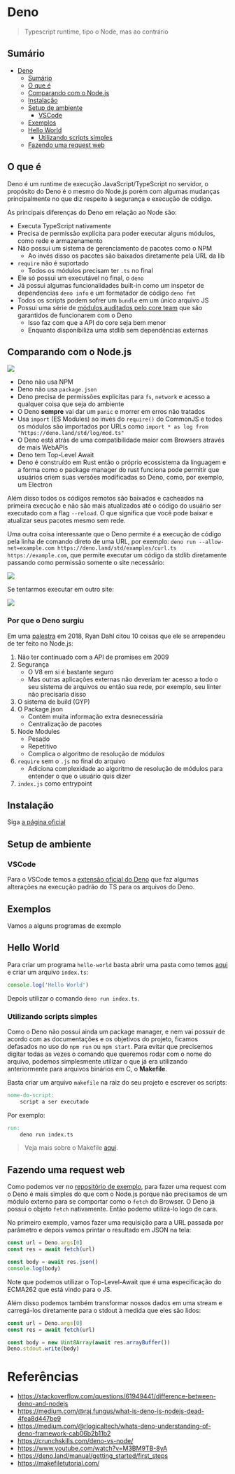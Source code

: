 # Deno

> Typescript runtime, tipo o Node, mas ao contrário

## Sumário

<!-- @import "[TOC]" {cmd="toc" depthFrom=1 depthTo=6 orderedList=false} -->

<!-- code_chunk_output -->

- [Deno](#deno)
  - [Sumário](#sumário)
  - [O que é](#o-que-é)
  - [Comparando com o Node.js](#comparando-com-o-nodejs)
  - [Instalação](#instalação)
  - [Setup de ambiente](#setup-de-ambiente)
    - [VSCode](#vscode)
  - [Exemplos](#exemplos)
  - [Hello World](#hello-world)
    - [Utilizando scripts simples](#utilizando-scripts-simples)
  - [Fazendo uma request web](#fazendo-uma-request-web)

<!-- /code_chunk_output -->

## O que é

Deno é um runtime de execução JavaScript/TypeScript no servidor, o propósito do Deno é o mesmo do Node.js porém com algumas mudanças principalmente no que diz respeito à segurança e execução de código.

As principais diferenças do Deno em relação ao Node são:

- Executa TypeScript nativamente
- Precisa de permissão explícita para poder executar alguns módulos, como rede e armazenamento
- Não possui um sistema de gerenciamento de pacotes como o NPM
  - Ao invés disso os pacotes são baixados diretamente pela URL da lib
- `require` não é suportado
  - Todos os módulos precisam ter `.ts` no final
- Ele só possui um executável no final, o `deno`
- Já possui algumas funcionalidades built-in como um inspetor de dependencias `deno info` e um formatador de código `deno fmt`
- Todos os scripts podem sofrer um `bundle` em um único arquivo JS
- Possui uma série de [módulos auditados pelo core team](https://github.com/denoland/deno/tree/master/std) que são garantidos de funcionarem com o Deno
  - Isso faz com que a API do core seja bem menor
  - Enquanto disponibiliza uma stdlib sem dependências externas

## Comparando com o Node.js

![](2020-05-28-15-32-33.png)

- Deno não usa NPM
- Deno não usa `package.json`
- Deno precisa de permissões explicitas para `fs`, `network` e acesso a qualquer coisa que seja do ambiente
- O Deno __sempre__ vai dar um `panic` e morrer em erros não tratados
- Usa `import` (ES Modules) ao invés do `require()` do CommonJS e todos os módulos são importados por URLs como `import * as log from "https://deno.land/std/log/mod.ts"`
- O Deno está atrás de uma compatibilidade maior com Browsers através de mais WebAPIs
- Deno tem Top-Level Await
- Deno é construído em Rust então o próprio ecossistema da linguagem e a forma como o package manager do rust funciona pode permitir que usuários criem suas versões modificadas so Deno, como, por exemplo, um Electron

Além disso todos os códigos remotos são baixados e cacheados na primeira execução e não são mais atualizados até o código do usuário ser executado com a flag `--reload`. O que significa que você pode baixar e atualizar seus pacotes mesmo sem rede.

Uma outra coisa interessante que o Deno permite é a execução de código pela linha de comando direto de uma URL, por exemplo: `deno run --allow-net=example.com https://deno.land/std/examples/curl.ts https://example.com`, que permite executar um código da stdlib diretamente passando como permissão somente o site necessário:

![](2020-05-28-15-46-16.png)

Se tentarmos executar em outro site:

![](2020-05-28-15-46-36.png)

### Por que o Deno surgiu

Em uma [palestra](https://www.youtube.com/watch?v=M3BM9TB-8yA) em 2018, Ryan Dahl citou 10 coisas que ele se arrependeu de ter feito no Node.js:

1. Não ter continuado com a API de promises em 2009
2. Segurança
    - O V8 em si é bastante seguro
    - Mas outras aplicações externas não deveriam ter acesso a todo o seu sistema de arquivos ou então sua rede, por exemplo, seu linter não precisaria disso
3. O sistema de build (GYP)
4. O Package.json
    - Contém muita informação extra desnecessária
    - Centralização de pacotes
5. Node Modules
    - Pesado
    - Repetitivo
    - Complica o algoritmo de resolução de módulos
6. `require` sem o `.js` no final do arquivo
    - Adiciona complexidade ao algoritmo de resolução de módulos para entender o que o usuário quis dizer
7. `index.js` como entrypoint

## Instalação

Siga [a página oficial](https://deno.land/manual/getting_started/installation)

## Setup de ambiente

### VSCode

Para o VSCode temos a [extensão oficial do Deno](https://marketplace.visualstudio.com/items?itemName=justjavac.vscode-deno&WT.mc_id=mynotes-github-ludossan) que faz algumas alterações na execução padrão do TS para os arquivos do Deno.

## Exemplos

Vamos a alguns programas de exemplo

## Hello World

Para criar um programa `hello-world` basta abrir uma pasta como temos [aqui](./examples/hello-world) e criar um arquivo `index.ts`:

```typescript
console.log('Hello World')
```

Depois utilizar o comando `deno run index.ts`.

### Utilizando scripts simples

Como o Deno não possui ainda um package manager, e nem vai possuir de acordo com as documentações e os objetivos do projeto, ficamos defasados no uso do `npm run` ou `npm start`. Para evitar que precisemos digitar todas as vezes o comando que queremos rodar com o nome do arquivo, podemos simplesmente utilizar o que já era utilizando anteriormente para arquivos binários em C, o __Makefile__.

Basta criar um arquivo `makefile` na raiz do seu projeto e escrever os scripts:

```makefile
nome-do-script:
    script a ser executado
```

Por exemplo:

```makefile
run:
    deno run index.ts
```

> Veja mais sobre o Makefile [aqui](https://makefiletutorial.com/).

## Fazendo uma request web

Como podemos ver no [repositório de exemplo](./examples/deno-http-request), para fazer uma request com o Deno é mais simples do que com o Node.js porque não precisamos de um módulo externo para se comportar como o `fetch` do Browser. O Deno já possui o objeto `fetch` nativamente. Então podemo utilizá-lo logo de cara.

No primeiro exemplo, vamos fazer uma requisição para a URL passada por parâmetro e depois vamos printar o resultado em JSON na tela:

```typescript
const url = Deno.args[0]
const res = await fetch(url)

const body = await res.json()
console.log(body)
```

Note que podemos utilizar o Top-Level-Await que é uma especificação do ECMA262 que está vindo para o JS.

Além disso podemos também transformar nossos dados em uma stream e carregá-los diretamente para o stdout à medida que eles são lidos:

```typescript
const url = Deno.args[0]
const res = await fetch(url)

const body = new Uint8Array(await res.arrayBuffer())
Deno.stdout.write(body)
```

# Referências

- https://stackoverflow.com/questions/61949441/difference-between-deno-and-nodejs
- https://medium.com/@raj.fungus/what-is-deno-is-nodejs-dead-4fea8d447be9
- https://medium.com/@rlogicaltech/whats-deno-understanding-of-deno-framework-cab06b2b11b2
- https://crunchskills.com/deno-vs-node/
- https://www.youtube.com/watch?v=M3BM9TB-8yA
- https://deno.land/manual/getting_started/first_steps
- https://makefiletutorial.com/
